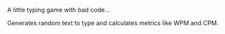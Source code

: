 A little typing game with bad code...

Generates random text to type and calculates metrics like WPM and CPM.
